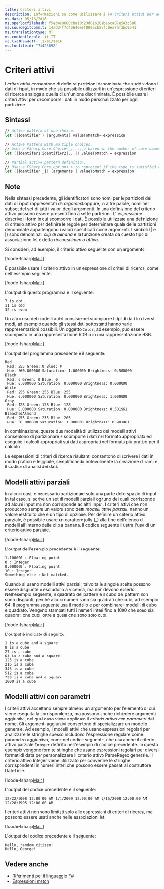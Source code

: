 ```yaml
---
title: Criteri attivi
description: Informazioni su come utilizzare i F# criteri attivi per definire partizioni denominate che suddividono i dati di input nel linguaggio di programmazione.
ms.date: 05/16/2016
ms.openlocfilehash: f5ed4a8600cba10d23d01628aba6ca07e543c586
ms.sourcegitcommit: 14ad34f7c4564ee0f009acb8bfc0ea7af3bc9541
ms.translationtype: MT
ms.contentlocale: it-IT
ms.lasthandoff: 11/01/2019
ms.locfileid: "73425098"
---
```

# <a name="active-patterns"></a>Criteri attivi

I *criteri attivi* consentono di definire partizioni denominate che suddividono i dati di input, in modo che sia possibile utilizzarli in un'espressione di criteri di ricerca analoga a quella di un'unione discriminata. È possibile usare i criteri attivi per decomporre i dati in modo personalizzato per ogni partizione.

## <a name="syntax"></a>Sintassi

```fsharp
// Active pattern of one choice.
let (|identifier|) [arguments] valueToMatch= expression

// Active Pattern with multiple choices.
// Uses a FSharp.Core.Choice<_,...,_> based on the number of case names. In F#, the limitation n <= 7 applies.
let (|identifer1|identifier2|...|) valueToMatch = expression

// Partial active pattern definition.
// Uses a FSharp.Core.option<_> to represent if the type is satisfied at the call site.
let (|identifier|_|) [arguments ] valueToMatch = expression
```

## <a name="remarks"></a>Note

Nella sintassi precedente, gli identificatori sono nomi per le partizioni dei dati di input rappresentati da *argomenti*oppure, in altre parole, nomi per subset del set di tutti i valori degli argomenti. In una definizione del criterio attivo possono essere presenti fino a sette partizioni. L' *espressione* descrive il form in cui scomporre i dati. È possibile utilizzare una definizione di criterio attivo per definire le regole per determinare quale delle partizioni denominate appartengono i valori specificati come argomenti. I simboli (| e |) sono denominati *clip di banana* e la funzione creata da questo tipo di associazione let è detta *riconoscimento attivo*.

Si consideri, ad esempio, il criterio attivo seguente con un argomento.

[!code-fsharp[Main](~/samples/snippets/fsharp/lang-ref-2/snippet5001.fs)]

È possibile usare il criterio attivo in un'espressione di criteri di ricerca, come nell'esempio seguente.

[!code-fsharp[Main](~/samples/snippets/fsharp/lang-ref-2/snippet5002.fs)]

L'output di questo programma è il seguente:

```console
7 is odd
11 is odd
32 is even
```

Un altro uso dei modelli attivi consiste nel scomporre i tipi di dati in diversi modi, ad esempio quando gli stessi dati sottostanti hanno varie rappresentazioni possibili. Un oggetto `Color`, ad esempio, può essere scomposto in una rappresentazione RGB o in una rappresentazione HSB.

[!code-fsharp[Main](~/samples/snippets/fsharp/lang-ref-2/snippet5003.fs)]

L'output del programma precedente è il seguente:

```console
Red
 Red: 255 Green: 0 Blue: 0
 Hue: 360.000000 Saturation: 1.000000 Brightness: 0.500000
Black
 Red: 0 Green: 0 Blue: 0
 Hue: 0.000000 Saturation: 0.000000 Brightness: 0.000000
White
 Red: 255 Green: 255 Blue: 255
 Hue: 0.000000 Saturation: 0.000000 Brightness: 1.000000
Gray
 Red: 128 Green: 128 Blue: 128
 Hue: 0.000000 Saturation: 0.000000 Brightness: 0.501961
BlanchedAlmond
 Red: 255 Green: 235 Blue: 205
 Hue: 36.000000 Saturation: 1.000000 Brightness: 0.901961
```

In combinazione, queste due modalità di utilizzo dei modelli attivi consentono di partizionare e scomporre i dati nel formato appropriato ed eseguire i calcoli appropriati sui dati appropriati nel formato più pratico per il calcolo.

Le espressioni di criteri di ricerca risultanti consentono di scrivere i dati in modo pratico e leggibile, semplificando notevolmente la creazione di rami e il codice di analisi dei dati.

## <a name="partial-active-patterns"></a>Modelli attivi parziali

In alcuni casi, è necessario partizionare solo una parte dello spazio di input. In tal caso, si scrive un set di modelli parziali ognuno dei quali corrisponde ad alcuni input ma non corrisponde ad altri input. I criteri attivi che non producono sempre un valore sono detti *modelli attivi parziali*. hanno un valore restituito che è un tipo di opzione. Per definire un criterio attivo parziale, è possibile usare un carattere jolly (\_) alla fine dell'elenco di modelli all'interno delle clip a banana. Il codice seguente illustra l'uso di un criterio attivo parziale.

[!code-fsharp[Main](~/samples/snippets/fsharp/lang-ref-2/snippet5004.fs)]

L'output dell'esempio precedente è il seguente:

```console
1.100000 : Floating point
0 : Integer
0.000000 : Floating point
10 : Integer
Something else : Not matched.
```

Quando si usano modelli attivi parziali, talvolta le singole scelte possono essere disgiunte o escludono a vicenda, ma non devono esserlo. Nell'esempio seguente, il quadrato del pattern e il cubo del pattern non sono disgiunti, perché alcuni numeri sono sia quadrati che cubi, ad esempio 64. Il programma seguente usa il modello e per combinare i modelli di cubo e quadrato. Vengono stampati tutti i numeri interi fino a 1000 che sono sia quadrati che cubi, oltre a quelli che sono solo cubi.

[!code-fsharp[Main](~/samples/snippets/fsharp/lang-ref-2/snippet5005.fs)]

L'output è indicato di seguito:

```console
1 is a cube and a square
8 is a cube
27 is a cube
64 is a cube and a square
125 is a cube
216 is a cube
343 is a cube
512 is a cube
729 is a cube and a square
1000 is a cube
```

## <a name="parameterized-active-patterns"></a>Modelli attivi con parametri

I criteri attivi accettano sempre almeno un argomento per l'elemento di cui viene eseguita la corrispondenza, ma possono anche richiedere argomenti aggiuntivi, nel qual caso viene applicato il *criterio attivo con parametri* del nome. Gli argomenti aggiuntivi consentono di specializzare un modello generale. Ad esempio, i modelli attivi che usano espressioni regolari per analizzare le stringhe spesso includono l'espressione regolare come parametro aggiuntivo, come nel codice seguente, che usa anche il criterio attivo parziale `Integer` definito nell'esempio di codice precedente. In questo esempio vengono fornite stringhe che usano espressioni regolari per diversi formati di data per personalizzare il criterio attivo ParseRegex generale. Il criterio attivo Integer viene utilizzato per convertire le stringhe corrispondenti in numeri interi che possono essere passati al costruttore DateTime.

[!code-fsharp[Main](~/samples/snippets/fsharp/lang-ref-2/snippet5006.fs)]

L'output del codice precedente è il seguente:

```console
12/22/2008 12:00:00 AM 1/1/2009 12:00:00 AM 1/15/2008 12:00:00 AM 12/28/1995 12:00:00 AM
```

I criteri attivi non sono limitati solo alle espressioni di criteri di ricerca, ma possono essere usati anche nelle associazioni let.

[!code-fsharp[Main](~/samples/snippets/fsharp/lang-ref-2/snippet5007.fs)]

L'output del codice precedente è il seguente:

```console
Hello, random citizen!
Hello, George!
```

## <a name="see-also"></a>Vedere anche

- [Riferimenti per il linguaggio F#](index.md)
- [Espressioni match](match-expressions.md)
